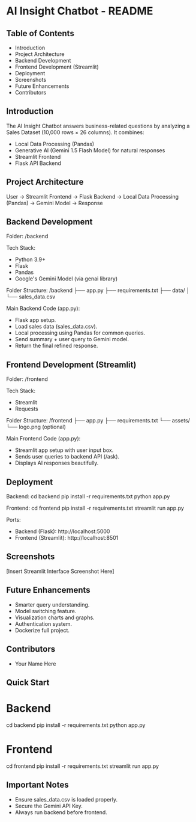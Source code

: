 
AI Insight Chatbot - README
============================


Table of Contents
-----------------
- Introduction
- Project Architecture
- Backend Development
- Frontend Development (Streamlit)
- Deployment
- Screenshots
- Future Enhancements
- Contributors

Introduction
------------
The AI Insight Chatbot answers business-related questions by analyzing a Sales Dataset (10,000 rows × 26 columns).
It combines:
- Local Data Processing (Pandas)
- Generative AI (Gemini 1.5 Flash Model) for natural responses
- Streamlit Frontend
- Flask API Backend

Project Architecture
---------------------
User → Streamlit Frontend → Flask Backend → Local Data Processing (Pandas) → Gemini Model → Response

Backend Development
--------------------
Folder: /backend

Tech Stack:
- Python 3.9+
- Flask
- Pandas
- Google's Gemini Model (via genai library)

Folder Structure:
/backend
    ├── app.py
    ├── requirements.txt
    ├── data/
    │     └── sales_data.csv

Main Backend Code (app.py):

- Flask app setup.
- Load sales data (sales_data.csv).
- Local processing using Pandas for common queries.
- Send summary + user query to Gemini model.
- Return the final refined response.

Frontend Development (Streamlit)
---------------------------------
Folder: /frontend

Tech Stack:
- Streamlit
- Requests

Folder Structure:
/frontend
    ├── app.py
    ├── requirements.txt
    └── assets/
          └── logo.png (optional)

Main Frontend Code (app.py):

- Streamlit app setup with user input box.
- Sends user queries to backend API (/ask).
- Displays AI responses beautifully.

Deployment
----------
Backend:
    cd backend
    pip install -r requirements.txt
    python app.py

Frontend:
    cd frontend
    pip install -r requirements.txt
    streamlit run app.py

Ports:
- Backend (Flask): http://localhost:5000
- Frontend (Streamlit): http://localhost:8501

Screenshots
-----------
[Insert Streamlit Interface Screenshot Here]

Future Enhancements
-------------------
- Smarter query understanding.
- Model switching feature.
- Visualization charts and graphs.
- Authentication system.
- Dockerize full project.

Contributors
------------
- Your Name Here

Quick Start
-----------
# Backend
cd backend
pip install -r requirements.txt
python app.py

# Frontend
cd frontend
pip install -r requirements.txt
streamlit run app.py

Important Notes
---------------
- Ensure sales_data.csv is loaded properly.
- Secure the Gemini API Key.
- Always run backend before frontend.
